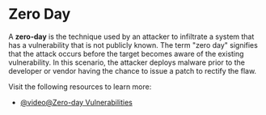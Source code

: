 # Zero Day

A **zero-day** is the technique used by an attacker to infiltrate a system that has a vulnerability that is not publicly known. The term "zero day" signifies that the attack occurs before the target becomes aware of the existing vulnerability. In this scenario, the attacker deploys malware prior to the developer or vendor having the chance to issue a patch to rectify the flaw.

Visit the following resources to learn more:

- [@video@Zero-day Vulnerabilities](https://www.youtube.com/watch?v=FDFxGLnZtoY)
